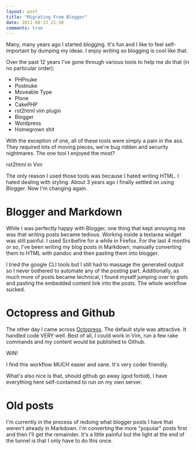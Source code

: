 ```yaml
---
layout: post
title: "Migrating From Blogger"
date: 2011-08-13 21:50
comments: true
---
```


Many, many years ago I started blogging. It's fun and I like to feel self-important by dumping my ideas. I enjoy writing so blogging is cool like that.

Over the past 12 years I've gone through various tools to help me do that (in no particular order):

- PHPnuke
- Postnuke
- Moveable Type
- Plone
- CakePHP
- rst2html vim plugin
- Blogger
- Wordpress
- Homegrown shit

With the exception of one, all of these tools were simply a pain in the ass. They required lots of moving pieces, we're bug ridden and security nightmares.
The one tool I enjoyed the most? 

rst2html in Vim

The only reason I used those tools was because I hated writing HTML. I hated dealing with styling. About 3 years ago I finally settled on using Blogger. Now I'm changing again.
<!--more-->
# Blogger and Markdown
While I was perfectly happy with Blogger, one thing that kept annoying me was that writing posts became tedious. Working inside a textarea widget was still painful. I used Scribefire for a while in Firefox. For the last 4 months or so, I've been writing my blog posts in Markdown, manually converting them to HTML with pandoc and then pasting them into blogger.

I tried the google CLI tools but I still had to massage the generated output so I never bothered to automate any of the posting part. Additionally, as much more of posts became technical, I found myself jumping over to gists and pasting the embedded content link into the posts. The whole workflow sucked.

# Octopress and Github
The other day I came across [Octopress](https://github.com/imathis/octopress). The default style was attractive. It handled code VERY well. Best of all, I could work in Vim, run a few rake commands and my content would be published to Github.

WIN!

I find this workflow MUCH easier and sane. It's very coder friendly.

What's also nice is that, should github go away (god forbid), I have everything here self-contained to run on my own server.

# Old posts
I'm currently in the process of redoing what blogger posts I have that weren't already in Markdown. I'm converting the more "popular" posts first and then I'll get the remainder. It's a little painful but the light at the end of the tunnel is that I only have to do this once.
